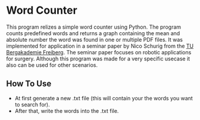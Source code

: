 # Word Counter
This program relizes a simple word counter using Python. The program counts predefined words and returns a graph containing the mean and absolute number the word was found in one or multiple PDF files. It was implemented for application in a seminar paper by Nico Schurig from the [TU Bergakademie Freiberg](https://tu-freiberg.de). The seminar paper focuses on robotic applications for surgery.
Although this program was made for a very specific usecase it also can be used for other scenarios.
## How To Use
- At first generate a new .txt file (this will contain your the words you want to search for).
- After that, write the words into the .txt file.
